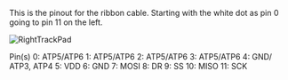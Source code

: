 This is the pinout for the ribbon cable. Starting with the white dot as pin 0 going to pin 11 on the left.

![RightTrackPad](https://github.com/MichaelZaugg/OpenSteamController-Continued/assets/26980031/8011e839-85fa-49b8-87e3-3cf58929fd1b)

Pin(s)
0: ATP5/ATP6
1: ATP5/ATP6
2: ATP5/ATP6
3: ATP5/ATP6
4: GND/ ATP3, ATP4
5: VDD
6: GND
7: MOSI
8: DR
9: SS
10: MISO
11: SCK
